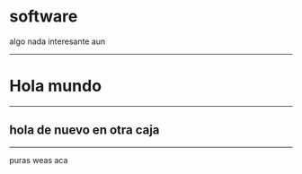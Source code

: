 # software
algo
nada interesante aun

--------------------------------------------------------

# Hola mundo

--------------------------------------------------------

## hola de nuevo en otra caja

--------------------------------------------------------

puras weas aca
